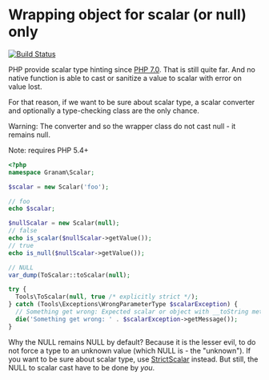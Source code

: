 # Wrapping object for scalar (or null) only

[![Build Status](https://travis-ci.org/jaroslavtyc/granam-scalar.svg?branch=master)](https://travis-ci.org/jaroslavtyc/granam-scalar)

PHP provide scalar type hinting since [PHP 7.0](https://wiki.php.net/rfc/scalar_type_hints#proposed_php_version_s).
That is still quite far.
And no native function is able to cast or sanitize a value to scalar with error on value lost.

For that reason, if we want to be sure about scalar type, a scalar converter and optionally a type-checking class are the only chance.

Warning: The converter and so the wrapper class do not cast null - it remains null.

Note: requires PHP 5.4+

```php
<?php
namespace Granam\Scalar;

$scalar = new Scalar('foo');

// foo
echo $scalar;

$nullScalar = new Scalar(null);
// false
echo is_scalar($nullScalar->getValue());
// true
echo is_null($nullScalar->getValue());

// NULL
var_dump(ToScalar::toScalar(null);

try {
  Tools\ToScalar(null, true /* explicitly strict */);
} catch (Tools\Exceptions\WrongParameterType $scalarException) {
  // Something get wrong: Expected scalar or object with __toString method on strict mode, got NULL.
  die('Something get wrong: ' . $scalarException->getMessage());
}
```

Why the NULL remains NULL by default? Because it is the lesser evil, to do not force a type to an unknown value (which NULL is - the "unknown").
If you want to be sure about scalar type, use [StrictScalar](https://github.com/jaroslavtyc/granam-strict-scalar) instead.
But still, the NULL to scalar cast have to be done by *you*.
